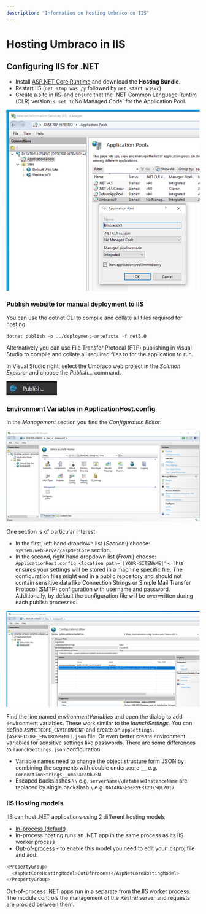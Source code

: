 ```yaml
---
description: "Information on hosting Umbraco on IIS"
---
```


# Hosting Umbraco in IIS

## Configuring IIS for .NET

- Install [ASP.NET Core Runtime](https://dotnet.microsoft.com/en-us/download/dotnet/7.0) and download the **Hosting Bundle**.
- Restart IIS (`net stop was /y` followed by `net start w3svc`)
- Create a site in IIS-and ensure that the .NET Common Language Runtim (CLR) version` is set to `No Managed Code` for the Application Pool.

![IIS Application Pool](images/iis-app-pool-core.png)

### Publish website for manual deployment to IIS

You can use the dotnet CLI to compile and collate all files required for hosting

```none
dotnet publish -o ../deployment-artefacts -f net5.0
```

Alternatively you can use File Transfer Protocal (FTP) publishing in Visual Studio to compile and collate all required files to for the application to run.

In Visual Studio right, select the Umbraco web project in the *Solution Explorer* and choose the *Publish...* command.

![Publish...](images/contextmenu-publish-command.jpg)

### Environment Variables in ApplicationHost.config

In the *Management* section you find the *Configuration Editor*:

![IIS Website Configuration](images/iis-core-website-config.png)

One section is of particular interest:

- In the first, left hand dropdown list (*Section:*) choose: `system.webServer/aspNetCore` section.
- In the second, right hand dropdown list (*From:*) choose: `ApplicationHost.config <location path='[YOUR-SITENAME]'>`. This ensures your settings will be stored in a machine specific file. The configuration files might end in a public repository and should not contain sensitive data like Connection Strings or Simple Mail Transfer Protocol (SMTP) configuration with username and password. Additionally, by default the configuration file will be overwritten during each publish processes.

![IIS Configuration Editor](images/iis-environment-variables.png)

Find the line named *environmentVariables* and open the dialog to add environment variables. These work similar to the *launchSettings*. You can define `ASPNETCORE_ENVIRONMENT` and create an `appSettings.[ASPNETCORE_ENVIRONMENT].json` file. Or even better create environment variables for sensitive settings like passwords. There are some differences to `launchSettings.json` configuration:

- Variable names need to change the object structure form JSON by combining the segments with double underscore `__` e.g. `ConnectionStrings__umbracoDbDSN`
- Escaped backslashes `\\` e.g. `serverName\\databaseInstanceName` are replaced by single backslash `\` e.g. `DATABASESERVER123\SQL2017`

### IIS Hosting models

IIS can host .NET applications using 2 different hosting models

- [In-process (default)](https://docs.microsoft.com/en-us/aspnet/core/host-and-deploy/iis/in-process-hosting?view=aspnetcore-7.0)
- In-process hosting runs an .NET app in the same process as its IIS worker process
- [Out-of-process](https://docs.microsoft.com/en-us/aspnet/core/host-and-deploy/iis/out-of-process-hosting?view=aspnetcore-7.0) - to enable this model you need to edit your .csproj file and add:

```js
<PropertyGroup>
  <AspNetCoreHostingModel>OutOfProcess</AspNetCoreHostingModel>
</PropertyGroup>
```

Out-of-process .NET apps run in a separate from the IIS worker process. The module controls the management of the Kestrel server and requests are proxied between them.
